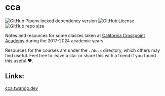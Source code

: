# cca

![GitHub Pipenv locked dependency version](https://img.shields.io/github/pipenv/locked/dependency-version/twangodev/cca/mkdocs)
![GitHub License](https://img.shields.io/github/license/twangodev/cca)
![GitHub repo size](https://img.shields.io/github/repo-size/twangodev/cca)

Notes and resources for some classes taken at [California Crosspoint Academy](https://crosspointacademy.org) during the 2017-2024 academic years.

Resources for the courses are under the `./docs` directory, which others may find useful.
Feel free to leave a star or share this with a friend if you found this useful :heart:.

## Links:

[cca.twango.dev](https://cca.twango.dev)
